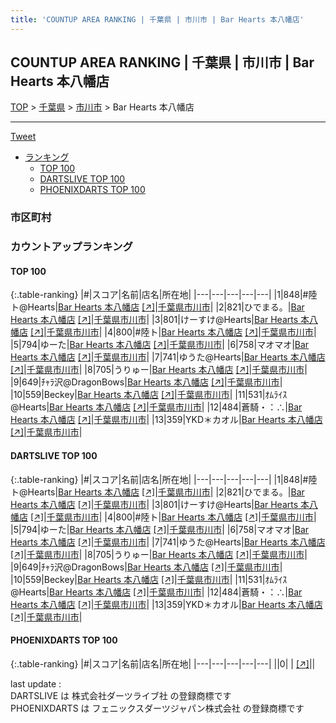 ```yaml
---
title: 'COUNTUP AREA RANKING | 千葉県 | 市川市 | Bar Hearts 本八幡店'
---
```

## COUNTUP AREA RANKING | 千葉県 | 市川市 | Bar Hearts 本八幡店

[TOP](/darts/rank/) > [千葉県](/darts/rank/千葉県/) > [市川市](/darts/rank/千葉県/市川市/) > Bar Hearts 本八幡店

___

<a href="https://twitter.com/share?ref_src=twsrc%5Etfw" data-text="COUNTUP AREA RANKING | 千葉県市川市Bar Hearts 本八幡店" class="twitter-share-button" data-hashtags="DARTSLIVE,PHOENIXDARTS,darts,ダーツ" data-show-count="false">Tweet</a>

* [ランキング](#カウントアップランキング)
    * [TOP 100](#top-100)
    * [DARTSLIVE TOP 100](#dartslive-top-100)
    * [PHOENIXDARTS TOP 100](#phoenixdarts-top-100)

### 市区町村

<ul>

</ul>

### カウントアップランキング

#### TOP 100



{:.table-ranking}
|#|スコア|名前|店名|所在地|
|---|---|---|---|---|
|1|848|<span class="rank-name-dl">#陸ト@Hearts</span>|<a href="/darts/rank/shops/f069d50baeffcbc25f9f3321c1147265.html">Bar Hearts 本八幡店</a> <a href="https://search.dartslive.com/jp/shop/f069d50baeffcbc25f9f3321c1147265">[↗]</a>|<a href="/darts/rank/千葉県/市川市">千葉県市川市</a>|
|2|821|<span class="rank-name-dl">ひでまる。</span>|<a href="/darts/rank/shops/f069d50baeffcbc25f9f3321c1147265.html">Bar Hearts 本八幡店</a> <a href="https://search.dartslive.com/jp/shop/f069d50baeffcbc25f9f3321c1147265">[↗]</a>|<a href="/darts/rank/千葉県/市川市">千葉県市川市</a>|
|3|801|<span class="rank-name-dl">けーすけ@Hearts</span>|<a href="/darts/rank/shops/f069d50baeffcbc25f9f3321c1147265.html">Bar Hearts 本八幡店</a> <a href="https://search.dartslive.com/jp/shop/f069d50baeffcbc25f9f3321c1147265">[↗]</a>|<a href="/darts/rank/千葉県/市川市">千葉県市川市</a>|
|4|800|<span class="rank-name-dl">#陸ト</span>|<a href="/darts/rank/shops/f069d50baeffcbc25f9f3321c1147265.html">Bar Hearts 本八幡店</a> <a href="https://search.dartslive.com/jp/shop/f069d50baeffcbc25f9f3321c1147265">[↗]</a>|<a href="/darts/rank/千葉県/市川市">千葉県市川市</a>|
|5|794|<span class="rank-name-dl">ゆーた</span>|<a href="/darts/rank/shops/f069d50baeffcbc25f9f3321c1147265.html">Bar Hearts 本八幡店</a> <a href="https://search.dartslive.com/jp/shop/f069d50baeffcbc25f9f3321c1147265">[↗]</a>|<a href="/darts/rank/千葉県/市川市">千葉県市川市</a>|
|6|758|<span class="rank-name-dl">マオマオ</span>|<a href="/darts/rank/shops/f069d50baeffcbc25f9f3321c1147265.html">Bar Hearts 本八幡店</a> <a href="https://search.dartslive.com/jp/shop/f069d50baeffcbc25f9f3321c1147265">[↗]</a>|<a href="/darts/rank/千葉県/市川市">千葉県市川市</a>|
|7|741|<span class="rank-name-dl">ゆうた@Hearts</span>|<a href="/darts/rank/shops/f069d50baeffcbc25f9f3321c1147265.html">Bar Hearts 本八幡店</a> <a href="https://search.dartslive.com/jp/shop/f069d50baeffcbc25f9f3321c1147265">[↗]</a>|<a href="/darts/rank/千葉県/市川市">千葉県市川市</a>|
|8|705|<span class="rank-name-dl">うりゅー</span>|<a href="/darts/rank/shops/f069d50baeffcbc25f9f3321c1147265.html">Bar Hearts 本八幡店</a> <a href="https://search.dartslive.com/jp/shop/f069d50baeffcbc25f9f3321c1147265">[↗]</a>|<a href="/darts/rank/千葉県/市川市">千葉県市川市</a>|
|9|649|<span class="rank-name-dl">ﾁｬﾗ沢@DragonBows</span>|<a href="/darts/rank/shops/f069d50baeffcbc25f9f3321c1147265.html">Bar Hearts 本八幡店</a> <a href="https://search.dartslive.com/jp/shop/f069d50baeffcbc25f9f3321c1147265">[↗]</a>|<a href="/darts/rank/千葉県/市川市">千葉県市川市</a>|
|10|559|<span class="rank-name-dl">Beckey</span>|<a href="/darts/rank/shops/f069d50baeffcbc25f9f3321c1147265.html">Bar Hearts 本八幡店</a> <a href="https://search.dartslive.com/jp/shop/f069d50baeffcbc25f9f3321c1147265">[↗]</a>|<a href="/darts/rank/千葉県/市川市">千葉県市川市</a>|
|11|531|<span class="rank-name-dl">ｵﾑﾗｲｽ@Hearts</span>|<a href="/darts/rank/shops/f069d50baeffcbc25f9f3321c1147265.html">Bar Hearts 本八幡店</a> <a href="https://search.dartslive.com/jp/shop/f069d50baeffcbc25f9f3321c1147265">[↗]</a>|<a href="/darts/rank/千葉県/市川市">千葉県市川市</a>|
|12|484|<span class="rank-name-dl">蒼騎・：∴</span>|<a href="/darts/rank/shops/f069d50baeffcbc25f9f3321c1147265.html">Bar Hearts 本八幡店</a> <a href="https://search.dartslive.com/jp/shop/f069d50baeffcbc25f9f3321c1147265">[↗]</a>|<a href="/darts/rank/千葉県/市川市">千葉県市川市</a>|
|13|359|<span class="rank-name-dl">YKD＊カオル</span>|<a href="/darts/rank/shops/f069d50baeffcbc25f9f3321c1147265.html">Bar Hearts 本八幡店</a> <a href="https://search.dartslive.com/jp/shop/f069d50baeffcbc25f9f3321c1147265">[↗]</a>|<a href="/darts/rank/千葉県/市川市">千葉県市川市</a>|


#### DARTSLIVE TOP 100



{:.table-ranking}
|#|スコア|名前|店名|所在地|
|---|---|---|---|---|
|1|848|<span class="rank-name-dl">#陸ト@Hearts</span>|<a href="/darts/rank/shops/f069d50baeffcbc25f9f3321c1147265.html">Bar Hearts 本八幡店</a> <a href="https://search.dartslive.com/jp/shop/f069d50baeffcbc25f9f3321c1147265">[↗]</a>|<a href="/darts/rank/千葉県/市川市">千葉県市川市</a>|
|2|821|<span class="rank-name-dl">ひでまる。</span>|<a href="/darts/rank/shops/f069d50baeffcbc25f9f3321c1147265.html">Bar Hearts 本八幡店</a> <a href="https://search.dartslive.com/jp/shop/f069d50baeffcbc25f9f3321c1147265">[↗]</a>|<a href="/darts/rank/千葉県/市川市">千葉県市川市</a>|
|3|801|<span class="rank-name-dl">けーすけ@Hearts</span>|<a href="/darts/rank/shops/f069d50baeffcbc25f9f3321c1147265.html">Bar Hearts 本八幡店</a> <a href="https://search.dartslive.com/jp/shop/f069d50baeffcbc25f9f3321c1147265">[↗]</a>|<a href="/darts/rank/千葉県/市川市">千葉県市川市</a>|
|4|800|<span class="rank-name-dl">#陸ト</span>|<a href="/darts/rank/shops/f069d50baeffcbc25f9f3321c1147265.html">Bar Hearts 本八幡店</a> <a href="https://search.dartslive.com/jp/shop/f069d50baeffcbc25f9f3321c1147265">[↗]</a>|<a href="/darts/rank/千葉県/市川市">千葉県市川市</a>|
|5|794|<span class="rank-name-dl">ゆーた</span>|<a href="/darts/rank/shops/f069d50baeffcbc25f9f3321c1147265.html">Bar Hearts 本八幡店</a> <a href="https://search.dartslive.com/jp/shop/f069d50baeffcbc25f9f3321c1147265">[↗]</a>|<a href="/darts/rank/千葉県/市川市">千葉県市川市</a>|
|6|758|<span class="rank-name-dl">マオマオ</span>|<a href="/darts/rank/shops/f069d50baeffcbc25f9f3321c1147265.html">Bar Hearts 本八幡店</a> <a href="https://search.dartslive.com/jp/shop/f069d50baeffcbc25f9f3321c1147265">[↗]</a>|<a href="/darts/rank/千葉県/市川市">千葉県市川市</a>|
|7|741|<span class="rank-name-dl">ゆうた@Hearts</span>|<a href="/darts/rank/shops/f069d50baeffcbc25f9f3321c1147265.html">Bar Hearts 本八幡店</a> <a href="https://search.dartslive.com/jp/shop/f069d50baeffcbc25f9f3321c1147265">[↗]</a>|<a href="/darts/rank/千葉県/市川市">千葉県市川市</a>|
|8|705|<span class="rank-name-dl">うりゅー</span>|<a href="/darts/rank/shops/f069d50baeffcbc25f9f3321c1147265.html">Bar Hearts 本八幡店</a> <a href="https://search.dartslive.com/jp/shop/f069d50baeffcbc25f9f3321c1147265">[↗]</a>|<a href="/darts/rank/千葉県/市川市">千葉県市川市</a>|
|9|649|<span class="rank-name-dl">ﾁｬﾗ沢@DragonBows</span>|<a href="/darts/rank/shops/f069d50baeffcbc25f9f3321c1147265.html">Bar Hearts 本八幡店</a> <a href="https://search.dartslive.com/jp/shop/f069d50baeffcbc25f9f3321c1147265">[↗]</a>|<a href="/darts/rank/千葉県/市川市">千葉県市川市</a>|
|10|559|<span class="rank-name-dl">Beckey</span>|<a href="/darts/rank/shops/f069d50baeffcbc25f9f3321c1147265.html">Bar Hearts 本八幡店</a> <a href="https://search.dartslive.com/jp/shop/f069d50baeffcbc25f9f3321c1147265">[↗]</a>|<a href="/darts/rank/千葉県/市川市">千葉県市川市</a>|
|11|531|<span class="rank-name-dl">ｵﾑﾗｲｽ@Hearts</span>|<a href="/darts/rank/shops/f069d50baeffcbc25f9f3321c1147265.html">Bar Hearts 本八幡店</a> <a href="https://search.dartslive.com/jp/shop/f069d50baeffcbc25f9f3321c1147265">[↗]</a>|<a href="/darts/rank/千葉県/市川市">千葉県市川市</a>|
|12|484|<span class="rank-name-dl">蒼騎・：∴</span>|<a href="/darts/rank/shops/f069d50baeffcbc25f9f3321c1147265.html">Bar Hearts 本八幡店</a> <a href="https://search.dartslive.com/jp/shop/f069d50baeffcbc25f9f3321c1147265">[↗]</a>|<a href="/darts/rank/千葉県/市川市">千葉県市川市</a>|
|13|359|<span class="rank-name-dl">YKD＊カオル</span>|<a href="/darts/rank/shops/f069d50baeffcbc25f9f3321c1147265.html">Bar Hearts 本八幡店</a> <a href="https://search.dartslive.com/jp/shop/f069d50baeffcbc25f9f3321c1147265">[↗]</a>|<a href="/darts/rank/千葉県/市川市">千葉県市川市</a>|


#### PHOENIXDARTS TOP 100



{:.table-ranking}
|#|スコア|名前|店名|所在地|
|---|---|---|---|---|
||0|<span class="rank-name-dl"> </span>|<a href="/darts/rank/shops/.html"></a> <a href="">[↗]</a>|<a href="/darts/rank//"></a>|


<div class="footer border-top border-gray-light mt-5 pt-3 text-right text-gray">
    last update : <span style="font-weight: italic" id="foot_last_modified"></span><br />
    DARTSLIVE は 株式会社ダーツライブ社 の登録商標です<br />
    PHOENIXDARTS は フェニックスダーツジャパン株式会社 の登録商標です<br />
</div>

<script src="https://cdnjs.cloudflare.com/ajax/libs/jquery.tablesorter/2.31.3/js/jquery.tablesorter.min.js" integrity="sha512-qzgd5cYSZcosqpzpn7zF2ZId8f/8CHmFKZ8j7mU4OUXTNRd5g+ZHBPsgKEwoqxCtdQvExE5LprwwPAgoicguNg==" crossorigin="anonymous" referrerpolicy="no-referrer"></script>
<link rel="stylesheet" href="https://cdnjs.cloudflare.com/ajax/libs/jquery.tablesorter/2.31.3/css/theme.default.min.css" integrity="sha512-wghhOJkjQX0Lh3NSWvNKeZ0ZpNn+SPVXX1Qyc9OCaogADktxrBiBdKGDoqVUOyhStvMBmJQ8ZdMHiR3wuEq8+w==" crossorigin="anonymous" referrerpolicy="no-referrer" />
<script>
$(function() {
    $(".table-ranking").tablesorter({sortList:[[0, 0]]});
    $("#foot_last_modified").text(formatDate(new Date(document.lastModified), 'yyyy-MM-dd HH:mm:ss'));
});
</script>

<script async src="https://platform.twitter.com/widgets.js" charset="utf-8"></script>